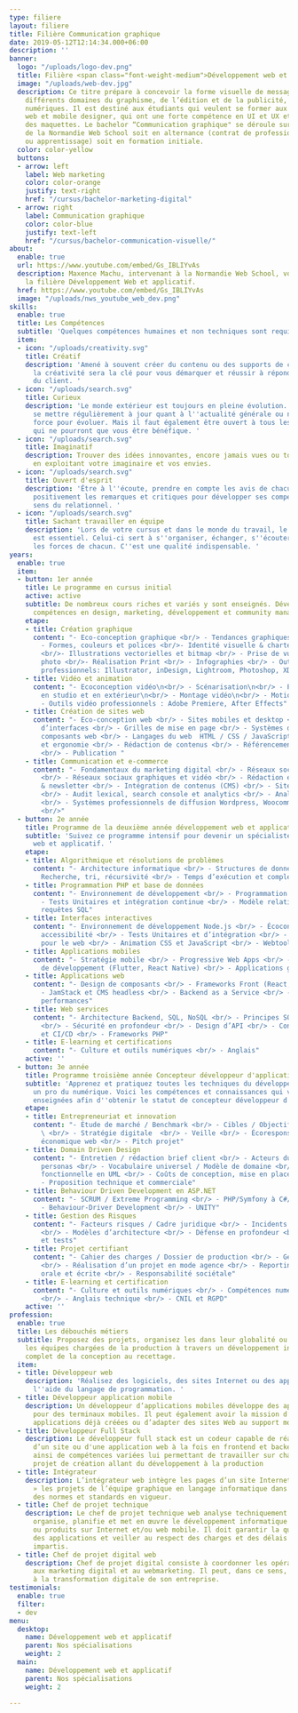 ```yaml
---
type: filiere
layout: filiere
title: Filière Communication graphique
date: 2019-05-12T12:14:34.000+06:00
description: ''
banner:
  logo: "/uploads/logo-dev.png"
  title: Filière <span class="font-weight-medium">Développement web et applicatif</span>
  image: "/uploads/web-dev.jpg"
  description: Ce titre prépare à concevoir la forme visuelle de messages dans les
    différents domaines du graphisme, de l’édition et de la publicité, imprimés ou
    numériques. Il est destiné aux étudiants qui veulent se former aux métiers de
    web et mobile designer, qui ont une forte compétence en UI et UX et capables d’intégrer
    des maquettes. Le bachelor “Communication graphique" se déroule sur 3 ans au sein
    de la Normandie Web School soit en alternance (contrat de professionnalisation
    ou apprentissage) soit en formation initiale.
  color: color-yellow
  buttons:
  - arrow: left
    label: Web marketing
    color: color-orange
    justify: text-right
    href: "/cursus/bachelor-marketing-digital"
  - arrow: right
    label: Communication graphique
    color: color-blue
    justify: text-left
    href: "/cursus/bachelor-communication-visuelle/"
about:
  enable: true
  url: https://www.youtube.com/embed/Gs_IBLIYvAs
  description: Maxence Machu, intervenant à la Normandie Web School, vous explique
    la filière Développement Web et applicatif.
  href: https://www.youtube.com/embed/Gs_IBLIYvAs
  image: "/uploads/nws_youtube_web_dev.png"
skills:
  enable: true
  title: Les Compétences
  subtitle: 'Quelques compétences humaines et non techniques sont requises. '
  item:
  - icon: "/uploads/creativity.svg"
    title: Créatif
    description: 'Amené à souvent créer du contenu ou des supports de communication,
      la créativité sera la clé pour vous démarquer et réussir à répondre aux attentes
      du client. '
  - icon: "/uploads/search.svg"
    title: Curieux
    description: 'Le monde extérieur est toujours en pleine évolution. Il faut donc
      se mettre régulièrement à jour quant à l''actualité générale ou numérique. Une
      force pour évoluer. Mais il faut également être ouvert à tous les cours proposés
      qui ne pourront que vous être bénéfique. '
  - icon: "/uploads/search.svg"
    title: Imaginatif
    description: Trouver des idées innovantes, encore jamais vues ou toutes récentes
      en exploitant votre imaginaire et vos envies.
  - icon: "/uploads/search.svg"
    title: Ouvert d'esprit
    description: 'Être à l''écoute, prendre en compte les avis de chacun, accepter
      positivement les remarques et critiques pour développer ses compétences et son
      sens du relationnel. '
  - icon: "/uploads/search.svg"
    title: Sachant travailler en équipe
    description: 'Lors de votre cursus et dans le monde du travail, le travail d''équipe
      est essentiel. Celui-ci sert à s''organiser, échanger, s''écouter et exploiter
      les forces de chacun. C''est une qualité indispensable. '
years:
  enable: true
  item:
  - button: 1er année
    title: Le programme en cursus initial
    active: active
    subtitle: De nombreux cours riches et variés y sont enseignés. Développez vos
      compétences en design, marketing, développement et community management.
    etape:
    - title: Création graphique
      content: "- Eco-conception graphique <br/> - Tendances graphiques & veille <br/>
        - Formes, couleurs et polices <br/>- Identité visuelle & charte graphique
        <br/>- Illustrations vectorielles et bitmap <br/> - Prise de vue et retouches
        photo <br/>- Réalisation Print <br/> - Infographies <br/> - Outils graphiques
        professionnels: Illustrator, inDesign, Lightroom, Photoshop, XD"
    - title: Vidéo et animation
      content: "- Ecoconception vidéo\n<br/> - Scénarisation\n<br/> - Prise de vue
        en studio et en extérieur\n<br/> - Montage vidéo\n<br/> - Motion Design \n<br/>
        - Outils vidéo professionnels : Adobe Premiere, After Effects"
    - title: Création de sites web
      content: "- Eco-conception web <br/> - Sites mobiles et desktop <br/> - Conception
        d’interfaces <br/> - Grilles de mise en page <br/> - Systèmes de design et
        composants web <br/> - Langages du web  HTML / CSS / JavaScript <br/> - Accessibilité
        et ergonomie <br/> - Rédaction de contenus <br/> - Référencement naturel (SEO)
        <br/> - Publication "
    - title: Communication et e-commerce
      content: "- Fondamentaux du marketing digital <br/> - Réseaux sociaux professionnels
        <br/> - Réseaux sociaux graphiques et vidéo <br/> - Rédaction et envoi e-mailing
        & newsletter <br/> - Intégration de contenus (CMS) <br/> - Sites e-commerce
        <br/> - Audit lexical, search console et analytics <br/> - Analyse d'éco performance
        <br/> - Systèmes professionnels de diffusion Wordpress, Woocommerce, Sendinblue
        <br/>"
  - button: 2e année
    title: Programme de la deuxième année développement web et applicatif
    subtitle: 'Suivez ce programme intensif pour devenir un spécialiste du développement
      web et applicatif. '
    etape:
    - title: Algorithmique et résolutions de problèmes
      content: "- Architecture informatique <br/> - Structures de données <br/> -
        Recherche, tri, récursivité <br/> - Temps d’exécution et complexité"
    - title: Programmation PHP et base de données
      content: "- Environnement de développement <br/> - Programmation PHP, POO <br/>
        - Tests Unitaires et intégration continue <br/> - Modèle relationnel, SGBD,
        requêtes SQL"
    - title: Interfaces interactives
      content: "- Environnement de développement Node.js <br/> - Écoconception, ergonomie,
        accessibilité <br/> - Tests Unitaires et d’intégration <br/> - JavaScript
        pour le web <br/> - Animation CSS et JavaScript <br/> - Webtools"
    - title: Applications mobiles
      content: "- Stratégie mobile <br/> - Progressive Web Apps <br/> - Frameworks
        de développement (Flutter, React Native) <br/> - Applications géolocalisées"
    - title: Applications web
      content: "- Design de composants <br/> - Frameworks Front (React, Vue) <br/>
        - JamStack et CMS headless <br/> - Backend as a Service <br/> - Analyse de
        performances"
    - title: Web services
      content: "- Architecture Backend, SQL, NoSQL <br/> - Principes SOLID et MVC
        <br/> - Sécurité en profondeur <br/> - Design d’API <br/> - Conteneurisation
        et CI/CD <br/> - Frameworks PHP"
    - title: E-learning et certifications
      content: "- Culture et outils numériques <br/> - Anglais"
    active: ''
  - button: 3e année
    title: Programme troisième année Concepteur développeur d'application
    subtitle: 'Apprenez et pratiquez toutes les techniques du développement pour devenir
      un pro du numérique. Voici les compétences et connaissances qui vous seront
      enseignées afin d''obtenir le statut de concepteur développeur d''application. '
    etape:
    - title: Entrepreneuriat et innovation
      content: "- Étude de marché / Benchmark <br/> - Cibles / Objectifs / Positionnement
        \ <br/> - Stratégie digitale  <br/> - Veille <br/> - Écoresponsabilité / Modèle
        économique web <br/> - Pitch projet"
    - title: Domain Driven Design
      content: "- Entretien / rédaction brief client <br/> - Acteurs du projet et
        personas <br/> - Vocabulaire universel / Modèle de domaine <br/> - Modélisation
        fonctionnelle en UML <br/> - Coûts de conception, mise en place et suivi <br/>
        - Proposition technique et commerciale"
    - title: Behaviour Driven Development en ASP.NET
      content: "- SCRUM / Extreme Programming <br/> - PHP/Symfony à C#/ASP.NET <br/>
        - Behaviour-Driver Development <br/> - UNITY"
    - title: Gestion des Risques
      content: "- Facteurs risques / Cadre juridique <br/> - Incidents de sécurité
        <br/> - Modèles d’architecture <br/> - Défense en profondeur <br/> - Refactoring
        et tests"
    - title: Projet certifiant
      content: "- Cahier des charges / Dossier de production <br/> - Gestion de projet
        <br/> - Réalisation d’un projet en mode agence <br/> - Reporting / Communication
        orale et écrite <br/> - Responsabilité sociétale"
    - title: E-learning et certification
      content: "- Culture et outils numériques <br/> - Compétences numériques et code
        <br/> - Anglais technique <br/> - CNIL et RGPD"
    active: ''
profession:
  enable: true
  title: Les débouchés métiers
  subtitle: Proposez des projets, organisez les dans leur globalité ou accompagnez
    les équipes chargées de la production à travers un développement informatique
    complet de la conception au recettage.
  item:
  - title: Développeur web
    description: 'Réalisez des logiciels, des sites Internet ou des applications à
      l''aide du langage de programmation. '
  - title: Développeur application mobile
    description: Un développeur d’applications mobiles développe des applications
      pour des terminaux mobiles. Il peut également avoir la mission d’optimiser des
      applications déjà créées ou d’adapter des sites Web au support mobile.
  - title: Développeur Full Stack
    description: Le développeur full stack est un codeur capable de réaliser la programmation
      d’un site ou d'une application web à la fois en frontend et backend. Il dispose
      ainsi de compétences variées lui permettant de travailler sur chaque étape d'un
      projet de création allant du développement à la production
  - title: Intégrateur
    description: L’intégrateur web intègre les pages d’un site Internet en « traduisant
      » les projets de l’équipe graphique en langage informatique dans le respect
      des normes et standards en vigueur.
  - title: Chef de projet technique
    description: Le chef de projet technique web analyse techniquement les besoins,
      organise, planifie et met en œuvre le développement informatique des services
      ou produits sur Internet et/ou web mobile. Il doit garantir la qualité technique
      des applications et veiller au respect des charges et des délais qui ont été
      impartis.
  - title: Chef de projet digital web
    description: Chef de projet digital consiste à coordonner les opérations liées
      aux marketing digital et au webmarketing. Il peut, dans ce sens, participer
      à la transformation digitale de son entreprise.
testimonials:
  enable: true
  filter:
  - dev
menu:
  desktop:
    name: Développement web et applicatif
    parent: Nos spécialisations
    weight: 2
  main:
    name: Développement web et applicatif
    parent: Nos spécialisations
    weight: 2

---
```

